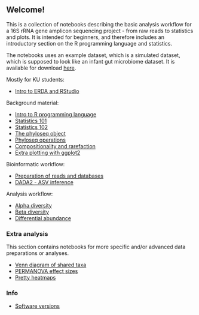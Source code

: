## Welcome!

This is a collection of notebooks describing the basic analysis workflow for a 16S rRNA gene amplicon sequencing project - from raw reads to statistics and plots. It is intended for beginners, and therefore includes an introductory section on the R programming language and statistics.

The notebooks uses an example dataset, which is a simulated dataset, which is supposed to look like an infant gut microbiome dataset. It is available for download [here](https://github.com/Russel88/amplicon_data_analysis/raw/master/data/physeq.RData).

Mostly for KU students:
* [Intro to ERDA and RStudio](html/Rstudio.html)

Background material:
* [Intro to R programming language](html/R.html)
* [Statistics 101](html/stats.html)
* [Statistics 102](html/stats2.html)
* [The phyloseq object](html/phyloseq_object.html)
* [Phyloseq operations](html/phyloseq_operations.html)
* [Compositionality and rarefaction](html/compositionality.html)
* [Extra plotting with ggplot2](html/ggplot2.html)

Bioinformatic workflow:
* [Preparation of reads and databases](html/prepare.html)
* [DADA2 - ASV inference](html/dada2.html)

Analysis workflow:
* [Alpha diversity](html/alpha.html)
* [Beta diversity](html/beta.html)
* [Differential abundance](html/diff_abund.html)

### Extra analysis
This section contains notebooks for more specific and/or advanced data preparations or analyses. 
* [Venn diagram of shared taxa](html/venn.html)
* [PERMANOVA effect sizes](html/omegasq.html)
* [Pretty heatmaps](html/pheatmap.html)

### Info
* [Software versions](html/versions.html)


